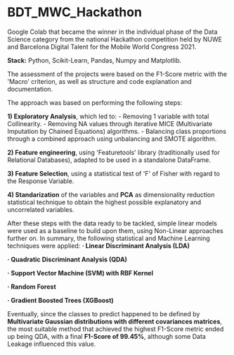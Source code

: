 # BDT_MWC_Hackathon
Google Colab that became the winner in the individual phase of the Data Science category from the national Hackathon competition held by NUWE and Barcelona Digital Talent for the Mobile World Congress 2021.

**Stack:** Python, Scikit-Learn, Pandas, Numpy and Matplotlib.

The assessment of the projects were based on the F1-Score metric with the 'Macro' criterion, as well as structure and code explanation and documentation.

The approach was based on performing the following steps:

**1) Exploratory Analysis**, which led to:
    - Removing 1 variable with total Collinearity.
    - Removing NA values through iterative MICE (Multivariate Imputation by Chained Equations) algorithms.
    - Balancing class proportions through a combined approach using unbalancing and SMOTE algorithm.

**2) Feature engineering**, using 'Featuretools' library (traditionally used for Relational Databases), adapted to be used in a standalone DataFrame.

**3) Feature Selection**, using a statistical test of 'F' of Fisher with regard to the Response Variable.

**4) Standarization** of the variables and **PCA** as dimensionality reduction statistical technique to obtain the highest possible explanatory and uncorrelated variables.


After these steps with the data ready to be tackled, simple linear models were used as a baseline to build upon them, using Non-Linear approaches further on. In summary, the following statistical and Machine Learning techniques were applied:
**· Linear Discriminant Analysis (LDA)**

**· Quadratic Discriminant Analysis (QDA)**

**· Support Vector Machine (SVM) with RBF Kernel**

**· Random Forest**

**· Gradient Boosted Trees (XGBoost)**

Eventually, since the classes to predict happened to be defined by **Multivariate Gaussian distributions with different covariances matrices**, the most suitable method that achieved the highest F1-Score metric ended up being QDA, with a final **F1-Score of 99.45%**, although some Data Leakage influenced this value.
